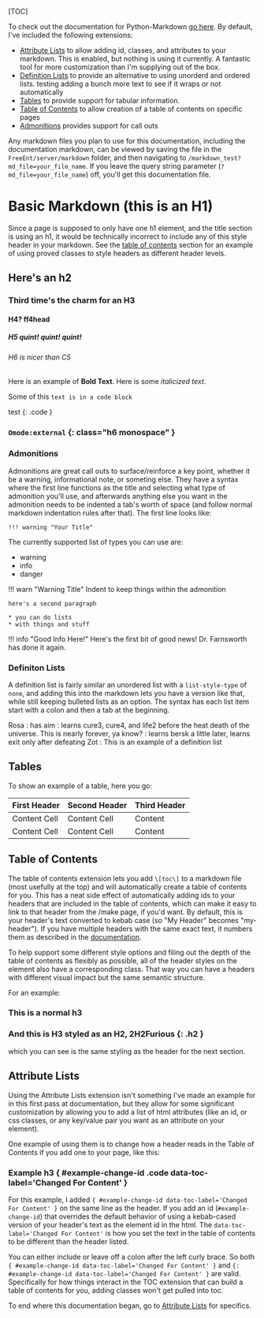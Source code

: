 [TOC]

To check out the documentation for Python-Markdown [go here](https://python-markdown.github.io/). By default, I've included the following extensions:

* [Attribute Lists](https://python-markdown.github.io/extensions/attr_list/) to allow adding id, classes, and attributes to your markdown. This is enabled, but nothing is using it currently. A fantastic tool for more customization than I'm supplying out of the box.
* [Definition Lists](https://python-markdown.github.io/extensions/definition_lists/) to provide an alternative to using unorderd and ordered lists. testing adding a bunch more text to see if it wraps or not automatically
* [Tables](https://python-markdown.github.io/extensions/tables/) to provide support for tabular information.
* [Table of Contents](https://python-markdown.github.io/extensions/toc) to allow creation of a table of contents on specific pages
* [Admonitions](https://python-markdown.github.io/extensions/admonition/) provides support for call outs

Any markdown files you plan to use for this documentation, including the documentation markdown, can be viewed by saving the file in the `FreeEnt/server/markdown` folder, and then navigating to `/markdown_test?md_file=your_file_name`. If you leave the query string parameter (`?md_file=your_file_name`) off, you'll get this documentation file.

# Basic Markdown (this is an H1)
Since a page is supposed to only have one h1 element, and the title section is using an h1, it would be technically incorrect to include any of this style header in your markdown. See the [table of contents](#table-of-contents) section for an example of using proved classes to style headers as different header levels.

## Here's an h2

### Third time's the charm for an H3

#### H4? ff4head

##### H5 quint! quint! quint!

###### H6 is nicer than C5

Here is an example of **Bold Text**. Here is some _italicized text_.

Some of this `text is in a code block`

test
{: .code }

### `Omode:external` {: class="h6 monospace" } 

### Admonitions 

Admonitions are great call outs to surface/reinforce a key point, whether it be a warning, informational note, or someting else. They have a syntax where the first line functions as the title and selecting what type of admonition you'll use, and afterwards anything else you want in the admonition needs to be indented a tab's worth of space (and follow normal markdown indentation rules after that). The first line looks like:

`!!! warning "Your Title"`

The currently supported list of types you can use are:
* warning
* info
* danger

!!! warn "Warning Title"
    Indent to keep things within the admonition

    here's a second paragraph

    * you can do lists
    * with things and stuff

!!! info "Good Info Here!"
    Here's the first bit of good news! Dr. Farnsworth has done it again.

### Definiton Lists 
A definition list is fairly similar an unordered list with a `list-style-type` of `none`, and adding this into the markdown lets you have a version like that, while still keeping bulleted lists as an option. The syntax has each list item start with a colon and then a tab at the beginning. 

Rosa
:   has aim
:   learns cure3, cure4, and life2 before the heat death of the universe. This is nearly forever, ya know?
:   learns bersk a little later, learns exit only after defeating Zot
:   This is an example of a definition list


## Tables
To show an example of a table, here you go:

First Header  | Second Header | Third Header 
------------- | ------------- | ---
Content Cell  | Content Cell  | Content
Content Cell  | Content Cell  | Content

## Table of Contents
The table of contents extension lets you add `\[toc\]` to a markdown file (most usefully at the top) and will automatically create a table of contents for you. This has a neat side effect of automatically adding ids to your headers that are included in the table of contents, which can make it easy to link to that header from the /make page, if you'd want. By default, this is your header's text converted to kebab case (so "My Header" becomes "my-header"). If you have multiple headers with the same exact text, it numbers them as described in the [documentation](https://python-markdown.github.io/extensions/toc/#syntax).

To help support some different style options and filing out the depth of the table of contents as flexibly as possible, all of the header styles on the element also have a corresponding class. That way you can have a headers with different visual impact but the same semantic structure.

For an example:

### This is a normal h3
### And this is H3 styled as an H2, 2H2Furious {: .h2 }
which you can see is the same styling as the header for the next section.

## Attribute Lists
Using the Attribute Lists extension isn't something I've made an example for in this first pass at documentation, but they allow for some significant customization by allowing you to add a list of html attributes (like an id, or css classes, or any key/value pair you want as an attribute on your element).

One example of using them is to change how a header reads in the Table of Contents if you add one to your page, like this:
### Example h3 { #example-change-id .code data-toc-label='Changed For Content' }
For this example, I added `{ #example-change-id data-toc-label='Changed For Content' }` on the same line as the header. If you add an id (`#example-change-id`) that overrides the default behavior of using a kebab-cased version of your header's text as the element id in the html. The `data-toc-label='Changed For Content'` is how you set the text in the table of contents to be different than the header listed.

You can either include or leave off a colon after the left curly brace. So both `{ #example-change-id data-toc-label='Changed For Content' }` and `{: #example-change-id data-toc-label='Changed For Content' }` are valid. Specifically for how things interact in the TOC extension that can build a table of contents for you, adding classes won't get pulled into toc.

To end where this documentation began, go to [Attribute Lists](https://python-markdown.github.io/extensions/attr_list/) for specifics.